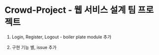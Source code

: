 # Crowd-Project - 웹 서비스 설계 팀 프로젝트

1. Login, Register, Logout - boiler plate module 추가

2. 구현 기능 별, issue 추가

